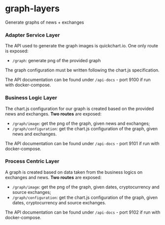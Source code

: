 # graph-layers
Generate graphs of news + exchanges

### Adapter Service Layer
The API used to generate the graph images is quickchart.io.
One only route is exposed:
- `/graph`: generate png of the provided graph

The graph configuration must be written following the chart.js specification.

The API documentation can be found under `/api-docs` - port 9100 if run with docker-compose.

### Business Logic Layer
The chart.js configuration for our graph is created based on the provided news and exchanges.
**Two routes** are exposed:
- `/graph/image`: get the png of the graph, given news and exchanges;
- `/graph/configuration`: get the chart.js configuration of the graph, given news and exchanges.

The API documentation can be found under `/api-docs` - port 9101 if run with docker-compose.

### Process Centric Layer
A graph is created based on data taken from the business logics on exchanges and news.
**Two routes** are exposed:
- `/graph/image`: get the png of the graph, given dates, cryptocurrency and source exchanges;
- `/graph/configuration`: get the chart.js configuration of the graph, given dates, cryptocurrency and source exchanges.

The API documentation can be found under `/api-docs` - port 9102 if run with docker-compose.